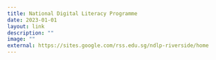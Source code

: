 ```yaml
---
title: National Digital Literacy Programme
date: 2023-01-01
layout: link
description: ""
image: ""
external: https://sites.google.com/rss.edu.sg/ndlp-riverside/home
---
```

